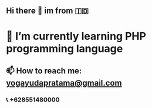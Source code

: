 ## Hi there 👋 im from 🇮🇩
<h1>🌱 I’m currently learning PHP programming language</h1>
<h2>📫 How to reach me: <a href="mailto:yogayudapratama@gmail.com">yogayudapratama@gmail.com</a></h2>
<h3>📞 +628551480000</h3>

<!--
**yogawar52/yogawar52** is a ✨ _special_ ✨ repository because its `README.md` (this file) appears on your GitHub profile.

Here are some ideas to get you started:

- 🔭 I’m currently working on ...
- 🌱 I’m currently learning ...
- 👯 I’m looking to collaborate on ...
- 🤔 I’m looking for help with ...
- 💬 Ask me about ...
- 📫 How to reach me: ...
- 😄 Pronouns: ...
- ⚡ Fun fact: ...
-->
